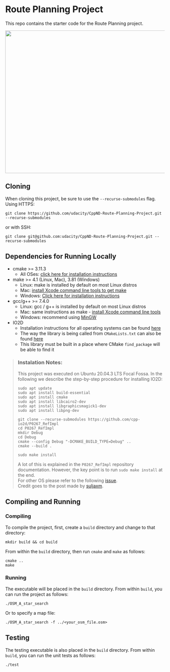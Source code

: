 # Route Planning Project

This repo contains the starter code for the Route Planning project.

<img src="map.png" width="600" height="450" />

## Cloning

When cloning this project, be sure to use the `--recurse-submodules` flag. Using HTTPS:
```
git clone https://github.com/udacity/CppND-Route-Planning-Project.git --recurse-submodules
```
or with SSH:
```
git clone git@github.com:udacity/CppND-Route-Planning-Project.git --recurse-submodules
```

## Dependencies for Running Locally
* cmake >= 3.11.3
  * All OSes: [click here for installation instructions](https://cmake.org/install/)
* make >= 4.1 (Linux, Mac), 3.81 (Windows)
  * Linux: make is installed by default on most Linux distros
  * Mac: [install Xcode command line tools to get make](https://developer.apple.com/xcode/features/)
  * Windows: [Click here for installation instructions](http://gnuwin32.sourceforge.net/packages/make.htm)
* gcc/g++ >= 7.4.0
  * Linux: gcc / g++ is installed by default on most Linux distros
  * Mac: same instructions as make - [install Xcode command line tools](https://developer.apple.com/xcode/features/)
  * Windows: recommend using [MinGW](http://www.mingw.org/)
* IO2D
  * Installation instructions for all operating systems can be found [here](https://github.com/cpp-io2d/P0267_RefImpl/blob/master/BUILDING.md)
  * The way the library is being called from `CMakeLists.txt` can also be found [here](https://github.com/cpp-io2d/P0267_RefImpl/blob/master/CONSUMING.md)
  * This library must be built in a place where CMake `find_package` will be able to find it

> ### Instalation Notes:
> This project was executed on Ubuntu 20.04.3 LTS Focal Fossa. In the following we describe the step-by-step procedure for installing IO2D:
> ```
> sudo apt update
> sudo apt install build-essential
> sudo apt install cmake
> sudo apt install libcairo2-dev
> sudo apt install libgraphicsmagick1-dev
> sudo apt install libpng-dev
> 
> git clone --recurse-submodules https://github.com/cpp-io2d/P0267_RefImpl
> cd P0267_RefImpl
> mkdir Debug
> cd Debug
> cmake --config Debug "-DCMAKE_BUILD_TYPE=Debug" ..
> cmake --build .
>
> sudo make install
> ```
> A lot of this is explained in the `P0267_RefImpl` repository documentation. However, the key point is to run `sudo make install` at the end.<br> 
> For other OS please refer to the following [issue](https://github.com/udacity/CppND-Route-Planning-Project/issues/1#issuecomment-520659977).<br> 
> Credit goes to the post made by [suljaxm](https://github.com/suljaxm).

## Compiling and Running

### Compiling
To compile the project, first, create a `build` directory and change to that directory:
```
mkdir build && cd build
```
From within the `build` directory, then run `cmake` and `make` as follows:
```
cmake ..
make
```
### Running
The executable will be placed in the `build` directory. From within `build`, you can run the project as follows:
```
./OSM_A_star_search
```
Or to specify a map file:
```
./OSM_A_star_search -f ../<your_osm_file.osm>
```

## Testing

The testing executable is also placed in the `build` directory. From within `build`, you can run the unit tests as follows:
```
./test
```

